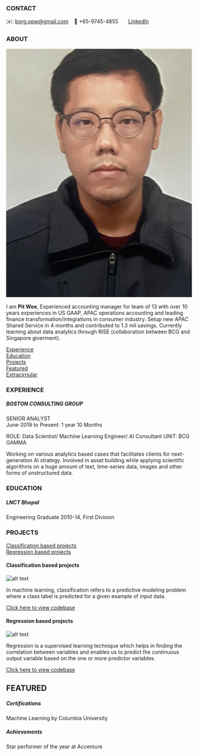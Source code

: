 <!-- CONTACT Section Starts -->
### CONTACT

<!-- Add your details -->
✉️: borg.opw@gmail.com 
&nbsp;&nbsp; 📲 +65-9745-4855
&nbsp;&nbsp;&nbsp;&nbsp;&nbsp; [LinkedIn](https://www.linkedin.com/in/pit-wee-ong-b1842013/) 

<!-- CONTACT Section Ends -->

<!-- ABOUT Section Starts -->
### ABOUT
<!-- Add link to your picture -->

![alt text](https://raw.githubusercontent.com/PitWee/Ong_Pit_Wee/main/images/OPW.jpg)


<!-- Add your details -->

I am __Pit Wee__, Experienced accounting manager for team of 13 with over 10 years experiences in US GAAP, APAC operations accounting and leading finance transformation/integrations in consumer industry. Setup new APAC Shared Service in 4 months and contributed to 1.3 mil savings. Currently learning about data analytics through RISE (collaboration between BCG and Singapore giverment). 


<!-- Add link to the sections -->
[Experience](#experience) <br>
[Education](#education) <br>
[Projects](#projects) <br>
[Featured](#featured) <br> 
[Extracirriular](#featured) <br> 

<!-- ABOUT Section Ends -->

<!-- EXPERIENCE Section Starts -->
### EXPERIENCE
<!-- Add your details -->
##### BOSTON CONSULTING GROUP
SENIOR ANALYST<br>
June-2019 to Present: 1 year 10 Months

ROLE: Data Scientist/ Machine Learning Engineer/ AI Consultant
UNIT: BCG GAMMA

Working on various analytics based cases that facilitates clients for next-generation AI strategy. Involved in asset building while applying scientific algorithms on a huge amount of text, time-series data, images and other forms of unstructured data.

<!-- EXPERIENCE Section Ends -->

<!-- EDUCATION Section Starts -->
### EDUCATION
<!-- Add your details -->
##### LNCT Bhopal
Engineering Graduate 2010-14, First Division

<!-- EDUCATION Section Ends -->

<!-- PROJECTS Section Starts -->
### PROJECTS
<!-- Add your details -->

[Classification based projects](#classification-based-projects) <br>
[Regression based projects](#regression-based-projects) <br>

<!-- Add your details -->

#### Classification based projects
![alt text](https://raw.githubusercontent.com/krvishwesh54/Kumar-Vishwesh/main/images/Classification.png)

In machine learning, classification refers to a predictive modeling problem where a class label is predicted for a given example of input data.

[Click here to view codebase](https://github.com/krvishwesh54/DataScience_DeepLearning_MachineLearning/tree/master/Classification)

#### Regression based projects
![alt text](https://raw.githubusercontent.com/krvishwesh54/Kumar-Vishwesh/main/images/Regression.jpg)

Regression is a supervised learning technique which helps in finding the correlation between variables and enables us to predict the continuous output variable based on the one or more predictor variables.

[Click here to view codebase](https://github.com/krvishwesh54/DataScience_DeepLearning_MachineLearning/tree/master/Regression)

<!-- PROJECTS Section Ends -->

<!-- FEATURED Section Starts -->
## FEATURED
<!-- Add your details -->
##### Certifications
Machine Learning by Columbia University

##### Achievements
Star performer of the year at Accenture
<!-- FEATURED Section Ends -->
